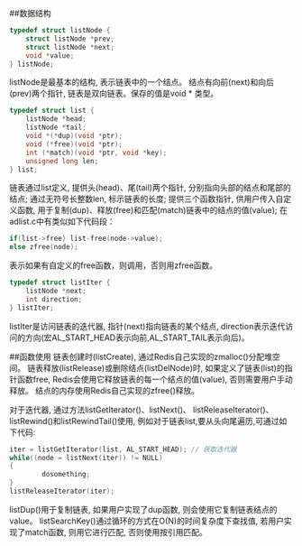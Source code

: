 
##数据结构

```c
typedef struct listNode {
    struct listNode *prev;
    struct listNode *next;
    void *value;   
} listNode;
```

listNode是最基本的结构, 表示链表中的一个结点。 结点有向前(next)和向后 (prev)两个指针, 链表是双向链表。保存的值是void * 类型。

```c
typedef struct list {
    listNode *head;
    listNode *tail;
    void *(*dup)(void *ptr);
    void (*free)(void *ptr);
    int (*match)(void *ptr, void *key);
    unsigned long len;
} list;
```

链表通过list定义, 提供头(head)、尾(tail)两个指针, 分别指向头部的结点和尾部的结点; 通过无符号长整数len, 标示链表的长度; 
提供三个函数指针, 供用户传入自定义函数, 用于复制(dup)、释放(free)和匹配(match)链表中的结点的值(value); 
在adlist.c中有类似如下代码段：
>
```c
if(list->free) list-free(node->value);
else zfree(node);
```

表示如果有自定义的free函数，则调用，否则用zfree函数。
>
```c
typedef struct listIter {
    listNode *next;
    int direction;
} listIter;
```

listIter是访问链表的迭代器, 指针(next)指向链表的某个结点, direction表示迭代访问的方向(宏AL_START_HEAD表示向前,AL_START_TAIL表示向后)。

##函数使用
链表创建时(listCreate), 通过Redis自己实现的zmalloc()分配堆空间。 链表释放(listRelease)或删除结点(listDelNode)时, 如果定义了链表(list)的指针函数free, Redis会使用它释放链表的每一个结点的值(value), 否则需要用户手动释放。 结点的内存使用Redis自己实现的zfree()释放。

对于迭代器, 通过方法listGetIterator()、listNext()、 listReleaseIterator()、listRewind()和listRewindTail()使用, 例如对于链表list,要从头向尾遍历,可通过如下代码:
>
```c
iter = listGetIterator(list, AL_START_HEAD); // 获取迭代器
while((node = listNext(iter)) != NULL)
{
        dosomething;
}
listReleaseIterator(iter);
```

listDup()用于复制链表, 如果用户实现了dup函数, 则会使用它复制链表结点的value。 listSearchKey()通过循环的方式在O(N)的时间复杂度下查找值, 若用户实现了match函数, 则用它进行匹配, 否则使用按引用匹配。
